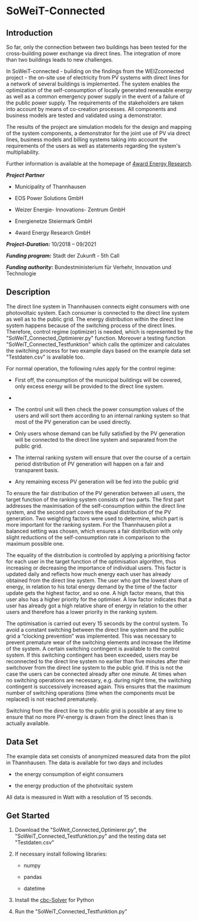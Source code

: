 # SoWeiT-Connected

## Introduction
So far, only the connection between two buildings has been tested for the cross-building power exchange via direct lines. The integration of more than two buildings leads to new challenges.

In SoWeiT-connected - building on the findings from the WEIZconnected project - the on-site use of electricity from PV systems with direct lines for a network of several buildings is implemented. The system enables the optimization of the self-consumption of locally generated renewable energy as well as a common emergency power supply in the event of a failure of the public power supply. The requirements of the stakeholders are taken into account by means of co-creation processes. All components and business models are tested and validated using a demonstrator.

The results of the project are simulation models for the design and mapping of the system components, a demonstrator for the joint use of PV via direct lines, business models and billing systems taking into account the requirements of the users as well as statements regarding the system's multipliability.

Further information is available at the homepage of [4ward Energy Research](https://www.4wardenergy.at/en/references/soweit-connected).

***Project Partner***

- Municipality of Thannhausen

- EOS Power Solutions GmbH

- Weizer Energie- Innovations- Zentrum GmbH

- Energienetze Steiermark GmbH

- 4ward Energy Research GmbH

***Project-Duration:***  	10/2018 – 09/2021

***Funding program:***  	Stadt der Zukunft - 5th Call

***Funding authority:*** Bundestministerium für Verhehr, Innovation und Technologie

## Description

The direct line system in Thannhausen connects eight consumers with one photovoltaic system. Each consumer is connected to the direct line system as well as to the public grid. The energy distribution within the direct line system happens because of the switching process of the direct lines. Therefore, control regime (optimizer) is needed, which is represented by the "SoWeiT_Connected_Optimierer.py" function. Moreover a testing function "SoWeiT_Connected_Testfunktion" which calls the optimizer and calculates the switching process for two example days based on the example data set "Testdaten.csv" is available too.

For normal operation, the following rules apply for the control regime:

- First off, the consumption of the municipal buildings will be covered, only excess energy will be provided to the direct line system.
- 
- The control unit will then check the power consumption values of the users and will sort them according to an internal ranking system so that most of the PV generation can be used directly. 

- Only users whose demand can be fully satisfied by the PV generation will be connected to the direct line system and separated from the public grid.
 
- The internal ranking system will ensure that over the course of a certain period distribution of PV generation will happen on a fair and transparent basis. 

- Any remaining excess PV generation will be fed into the public grid

To ensure the fair distribution of the PV generation between all users, the target function of the ranking system consists of two parts. The first part addresses the maximisation of the self-consumption within the direct line system, and the second part covers the equal distribution of the PV generation. Two weighting factors were used to determine, which part is more important for the ranking system. For the Thannhausen pilot a balanced setting was chosen, which ensures a fair distribution with only slight reductions of the self-consumption rate in comparison to the maximum possible one.

The equality of the distribution is controlled by applying a prioritising factor for each user in the target function of the optimisation algorithm, thus increasing or decreasing the importance of individual users. This factor is updated daily and reflects how much energy each user has already obtained from the direct line system. The user who got the lowest share of energy, in relation to his total energy demand by the time of the factor update gets the highest factor, and so one. A high factor means, that this user also has a higher priority for the optimiser. A low factor indicates that a user has already got a high relative share of energy in relation to the other users and therefore has a lower priority in the ranking system.

The optimisation is carried out every 15 seconds by the control system. To avoid a constant switching between the direct line system and the public grid a “clocking prevention” was implemented. This was necessary to prevent premature wear of the switching elements and increase the lifetime of the system. A certain switching contingent is available to the control system. If this switching contingent has been exceeded, users may be reconnected to the direct line system no earlier than five minutes after their switchover from the direct line system to the public grid. If this is not the case the users can be connected already after one minute. At times when no switching operations are necessary, e.g. during night time, the switching contingent is successively increased again. This ensures that the maximum number of switching operations (time when the components must be replaced) is not reached prematurely.

Switching from the direct line to the public grid is possible at any time to ensure that no more PV-energy is drawn from the direct lines than is actually available.

## Data Set
The example data set consists of anonymized measured data from the pilot in Thannhausen. The data is available for two days and includes 

- the energy consumption of eight consumers

- the energy production of the photvoltaic system

All data is measured in Watt with a resolution of 15 seconds.

## Get Started

1. Download the "SoWeit_Connected_Optimierer.py", the "SoWeiT_Connected_Testfunktion.py" and the testing data set "Testdaten.csv"

2. If necessary install following libraries:

   - numpy

   - pandas

   - datetime

3. Install the [cbc-Solver](https://github.com/coin-or/Cbc) for Python

4. Run the "SoWeiT_Connected_Testfunktion.py"
